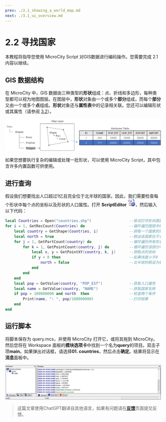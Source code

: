 ```yaml
---
prev: ./2.1_showing_a_world_map.md
next: ./3.1_ui_overview.md
---
```


# 2.2 寻找国家
本教程将指导您使用 MicroCity Script 对GIS数据进行编码操作。您需要完成 2.1 内容以继续。

## GIS 数据结构
在 MicroCity 中，GIS 数据由三种类型的**形状**组成：点、折线和多边形，每种类型都可以视为地图图层。在图层中，**形状**对象由一个或多个**部分**组成，而每个**部分**又由一个或多个**点**组成。**形状**对象还与**属性表**中的记录相关联。您还可以编辑形状或其属性（请参阅 [3.2](3.2_vector_shapes.md)）。

![gis_data_structure](../../images/doc/gis_data_structure.png)

如果您想要执行复杂的编辑或处理一批形状，可以使用 MicroCity Script，其中包含许多内置函数可供使用。

## 进行查询
假设我们想要找出人口超过1亿且完全位于北半球的国家。因此，我们需要检查每个形状中每个点的坐标以及形状的人口属性。打开 **ScriptEditor** ![icon_script_editor](../../images/doc/icon_script_editor.png)，然后输入以下代码：

```lua
local Countries = Open("countries.shp")                 --尝试打开形状图层
for i = 1, GetRecCount(Countries) do                    --循环遍历图层中的所有形状对象
    local country = GetShape(Countries, i)              --获取一个国家的形状对象
    local north = true                                  --假设该国家位于北半球
    for j = 1, GetPartCount(country) do                 --循环遍历所有形状中的部分
        for k = 1, GetPointCount(country, j) do         --循环遍历该部分中的所有点
            local x, y = GetPointXY(country, k, j)      --获取点的坐标
            if y < 0 then                               --如果纬度小于0
                north = false                           --北半球的假设为假
            end
        end
    end
    local pop = GetValue(country, "POP_EST")            --获取人口属性
    local name = GetValue(country, "NAME")              --获取国家名称
    if pop > 100000000 and north  then                  --检查两个条件
        Print(name, ": ", pop/100000000)                --打印结果
    end
end
```

## 运行脚本
将脚本保存为 query.mcs，并使用 MicroCity 打开它，或将其拖到 MicroCity。然后您将在 Workspace 面板的**模块选项卡**中找到一个名为**query**的项目。双击子项**main**。如果弹出对话框，请选择**01. countries**，然后点击**确定**。结果将显示在**消息**面板中。

![query_results](../../images/doc/query_results.png)

> 这篇文章使用ChatGPT翻译自其他语言，如果有问题请在[**反馈**](https://github.com/huuhghhgyg/MicroCityNotes/issues/new)页面提交反馈。